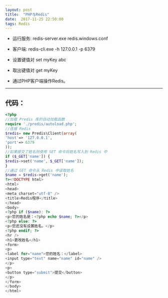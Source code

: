 ```yaml
---
layout: post
title:  "PHP与Redis"
date:  2017-11-25 22:50:00
tags: Redis
---
```

  
- 运行服务:
redis-server.exe redis.windows.conf

- 客户端:
redis-cli.exe -h 127.0.0.1 -p 6379

- 设置键值对 
set myKey abc

- 取出键值对 
get myKey


- 通过PHP客户端操作Redis。

---

## 代码：
```php  
<?php
//加载 Predis 库的自动加载函数
require './predis/autoload.php';
//连接 Redis
$redis= new Predis\Client(array(
'host'=> '127.0.0.1',
'port'=> 6379
));
//如果提交了姓名则使用 SET 命令将姓名写入到 Redis 中
if ($_GET['name']) {
$redis->set('name', $_GET['name']);
}
//通过 GET 命令从 Redis 中读取姓名
$name = $redis->get('name');
?><!DOCTYPE html>
<html>
<head>
<meta charset="utf-8" />
<title>Redis程序</title>
</head>
<body>
<?php if ($name): ?>
<p>您的姓名是：<?php echo $name; ?></p>
<?php else: ?>
<p>您还没有设置姓名。</p>
<?php endif; ?>
<hr />
<h1>更改姓名</h1>
<form>
<p>
<label for="name">您的姓名：</label>
<input type="text" name="name" id="name" />
</p>
<p>
<button type="submit">提交</button>
</p>
</form>
</body>
</html>

```
